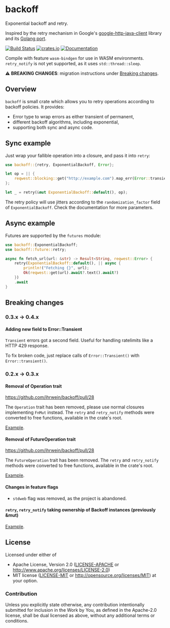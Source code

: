 # backoff

Exponential backoff and retry.

Inspired by the retry mechanism in Google's [google-http-java-client](https://github.com/google/google-http-java-client) library and
its [Golang port](https://github.com/cenkalti/backoff).

[![Build Status](https://travis-ci.org/ihrwein/backoff.svg?branch=master)](https://travis-ci.org/ihrwein/backoff)
[![crates.io](http://meritbadge.herokuapp.com/backoff)](https://crates.io/crates/backoff)
[![Documentation](https://docs.rs/backoff/badge.svg)](https://docs.rs/backoff)

Compile with feature `wasm-bindgen` for use in WASM environments. `retry_notify` is not yet supported, as it uses `std::thread::sleep`.

:warning: **BREAKING CHANGES**: migration instructions under [Breaking changes](#breaking-changes).

## Overview

`backoff` is small crate which allows you to retry operations according to backoff policies. It provides:

- Error type to wrap errors as either transient of permanent,
- different backoff algorithms, including exponential,
- supporting both sync and async code.

## Sync example

Just wrap your fallible operation into a closure, and pass it into `retry`:

```rust
use backoff::{retry, ExponentialBackoff, Error};

let op = || {
    reqwest::blocking::get("http://example.com").map_err(Error::transient)
};

let _ = retry(&mut ExponentialBackoff::default(), op);
```

The retry policy will use jitters according to the `randomization_factor` field of `ExponentialBackoff`. Check the documentation for more parameters.

## Async example

Futures are supported by the `futures` module:

```rust
use backoff::ExponentialBackoff;
use backoff::future::retry;

async fn fetch_url(url: &str) -> Result<String, reqwest::Error> {
    retry(ExponentialBackoff::default(), || async {
        println!("Fetching {}", url);
        Ok(reqwest::get(url).await?.text().await?)
    })
    .await
}
```

## Breaking changes

### 0.3.x -> 0.4.x

#### Adding new field to Error::Transient

`Transient` errors got a second field. Useful for handling ratelimits like a HTTP 429 response.

To fix broken code, just replace calls of `Error::Transient()` with `Error::transient()`.

### 0.2.x -> 0.3.x

#### Removal of Operation trait

https://github.com/ihrwein/backoff/pull/28

The `Operation` trait has been removed, please use normal closures implementing `FnMut` instead. The `retry` and `retry_notify` methods were converted to free functions, available in the crate's root.

[Example](examples/retry.rs).

#### Removal of FutureOperation trait

https://github.com/ihrwein/backoff/pull/28

The `FutureOperation` trait has been removed. The `retry` and `retry_notify` methods were converted to free functions, available in the crate's root.

[Example](examples/async.rs).

#### Changes in feature flags

- `stdweb` flag was removed, as the project is abandoned.

#### `retry`, `retry_notify` taking ownership of Backoff instances (previously &mut)

[Example](examples/retry.rs).

## License

Licensed under either of

- Apache License, Version 2.0 ([LICENSE-APACHE](LICENSE-APACHE) or http://www.apache.org/licenses/LICENSE-2.0)
- MIT license ([LICENSE-MIT](LICENSE-MIT) or http://opensource.org/licenses/MIT)
  at your option.

### Contribution

Unless you explicitly state otherwise, any contribution intentionally submitted
for inclusion in the Work by You, as defined in the Apache-2.0 license, shall be dual licensed as above, without any
additional terms or conditions.
